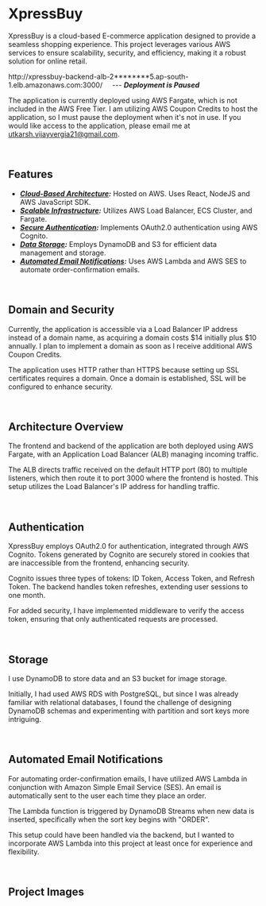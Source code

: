 
# XpressBuy

XpressBuy is a cloud-based E-commerce application designed to provide a seamless shopping experience. This project leverages various AWS services to ensure scalability, security, and efficiency, making it a robust solution for online retail.

http://xpressbuy-backend-alb-2********5.ap-south-1.elb.amazonaws.com:3000/  &nbsp;&nbsp;&nbsp; --- ***Deployment is Paused***

The application is currently deployed using AWS Fargate, which is not included in the AWS Free Tier. I am utilizing AWS Coupon Credits to host the application, so I must pause the deployment when it's not in use. If you would like access to the application, please email me at utkarsh.vijayvergia21@gmail.com.


<br/>


## Features
- ***<ins>Cloud-Based Architecture</ins>:*** Hosted on AWS. Uses React, NodeJS and AWS JavaScript SDK.
- ***<ins>Scalable Infrastructure</ins>:*** Utilizes AWS Load Balancer, ECS Cluster, and Fargate.
- ***<ins>Secure Authentication</ins>:*** Implements OAuth2.0 authentication using AWS Cognito.
- ***<ins>Data Storage</ins>:*** Employs DynamoDB and S3 for efficient data management and storage.
- ***<ins>Automated Email Notifications</ins>:*** Uses AWS Lambda and AWS SES to automate order-confirmation emails.


<br/>


## Domain and Security
Currently, the application is accessible via a Load Balancer IP address instead of a domain name, as acquiring a domain costs $14 initially plus $10 annually. I plan to implement a domain as soon as I receive additional AWS Coupon Credits.

The application uses HTTP rather than HTTPS because setting up SSL certificates requires a domain. Once a domain is established, SSL will be configured to enhance security.


<br/>


## Architecture Overview
The frontend and backend of the application are both deployed using AWS Fargate, with an Application Load Balancer (ALB) managing incoming traffic. 

The ALB directs traffic received on the default HTTP port (80) to multiple listeners, which then route it to port 3000 where the frontend is hosted. This setup utilizes the Load Balancer's IP address for handling traffic.


<br/>


## Authentication
XpressBuy employs OAuth2.0 for authentication, integrated through AWS Cognito. Tokens generated by Cognito are securely stored in cookies that are inaccessible from the frontend, enhancing security.

Cognito issues three types of tokens: ID Token, Access Token, and Refresh Token. The backend handles token refreshes, extending user sessions to one month.

For added security, I have implemented middleware to verify the access token, ensuring that only authenticated requests are processed.


<br/>


## Storage
I use DynamoDB to store data and an S3 bucket for image storage. 

Initially, I had used AWS RDS with PostgreSQL, but since I was already familiar with relational databases, I found the challenge of designing DynamoDB schemas and experimenting with partition and sort keys more intriguing.

<br/>


## Automated Email Notifications
For automating order-confirmation emails, I have utilized AWS Lambda in conjunction with Amazon Simple Email Service (SES). An email is automatically sent to the user each time they place an order.

The Lambda function is triggered by DynamoDB Streams when new data is inserted, specifically when the sort key begins with "ORDER". 

This setup could have been handled via the backend, but I wanted to incorporate AWS Lambda into this project at least once for experience and flexibility.


<br/>


## Project Images

